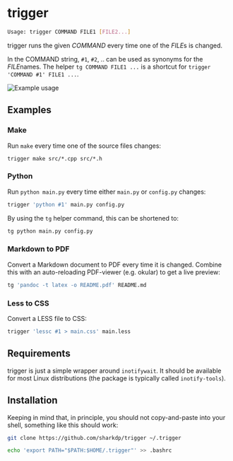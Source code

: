 # trigger

``` bash
Usage: trigger COMMAND FILE1 [FILE2...]
```

trigger runs the given *COMMAND* every time one of the *FILE*s is changed.

In the COMMAND string, `#1`, `#2`, .. can be used as synonyms for the *FILE*names.
The helper `tg COMMAND FILE1 ...` is a shortcut for `trigger 'COMMAND #1' FILE1 ...`.

![Example usage](http://i.imgur.com/xlpR376.gif)

## Examples

### Make

Run `make` every time one of the source files changes:

```
trigger make src/*.cpp src/*.h
```

### Python

Run `python main.py` every time either `main.py` or `config.py` changes:

``` bash
trigger 'python #1' main.py config.py
```

By using the `tg` helper command, this can be shortened to:

``` bash
tg python main.py config.py
```

### Markdown to PDF

Convert a Markdown document to PDF every time it is changed. Combine this with
an auto-reloading PDF-viewer (e.g. okular) to get a live preview:

``` bash
tg 'pandoc -t latex -o README.pdf' README.md
```

### Less to CSS

Convert a LESS file to CSS:

``` bash
trigger 'lessc #1 > main.css' main.less
```


## Requirements

trigger is just a simple wrapper around `inotifywait`. It should be available
for most Linux distributions (the package is typically called `inotify-tools`).


## Installation

Keeping in mind that, in principle, you should not copy-and-paste into your
shell, something like this should work:

``` bash
git clone https://github.com/sharkdp/trigger ~/.trigger

echo 'export PATH="$PATH:$HOME/.trigger"' >> .bashrc
```
